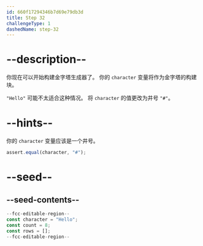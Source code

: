 ```yaml
---
id: 660f17294346b7d69e79db3d
title: Step 32
challengeType: 1
dashedName: step-32
---
```


# --description--

你现在可以开始构建金字塔生成器了。 你的 `character` 变量将作为金字塔的构建块。

`"Hello"` 可能不太适合这种情况。 将 `character` 的值更改为井号 `"#"`。

# --hints--

你的 `character` 变量应该是一个井号。

```js
assert.equal(character, "#");
```

# --seed--

## --seed-contents--

```js
--fcc-editable-region--
const character = "Hello";
const count = 8;
const rows = [];
--fcc-editable-region--
```
